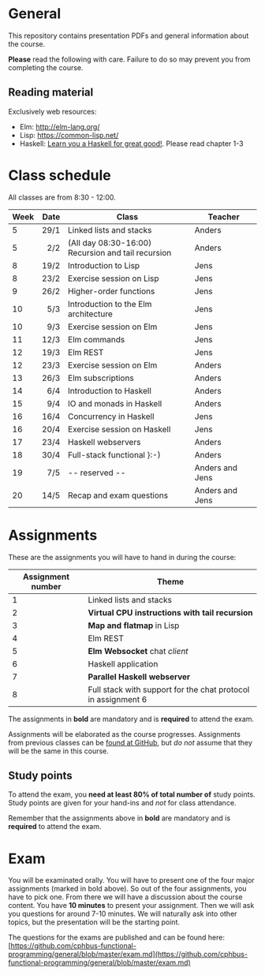# General
This repository contains presentation PDFs and general information about the course.

**Please** read the following with care. Failure to do so may prevent you from completing
the course.

## Reading material
Exclusively web resources:

* Elm: http://elm-lang.org/
* Lisp: https://common-lisp.net/
* Haskell: [Learn you a Haskell for great good!](http://learnyouahaskell.com/chapters). Please read chapter 1-3

# Class schedule
All classes are from 8:30 - 12:00.

| Week | Date | Class | Teacher |
| ---  | ---: | ----- | ------- |
|  5 | 29/1 | Linked lists and stacks | Anders |
|  5 | 2/2  | (All day 08:30-16:00) <br/> Recursion and tail recursion | Anders |
|  8 | 19/2 | Introduction to Lisp | Jens |
|  8 | 23/2 | Exercise session on Lisp | Jens |
|  9 | 26/2 | Higher-order functions | Jens |
| 10 | 5/3  | Introduction to the Elm architecture | Jens |
| 10 | 9/3  | Exercise session on Elm | Jens |
| 11 | 12/3 | Elm commands | Jens |
| 12 | 19/3 | Elm REST | Jens |
| 12 | 23/3 | Exercise session on Elm | Anders |
| 13 | 26/3 | Elm subscriptions | Anders |
| 14 | 6/4  | Introduction to Haskell | Anders |
| 15 | 9/4  | IO and monads in Haskell | Anders |
| 16 | 16/4 | Concurrency in Haskell | Jens |
| 16 | 20/4 | Exercise session on Haskell | Jens |
| 17 | 23/4 | Haskell webservers | Anders |
| 18 | 30/4 | Full-stack functional }:-) | Anders |
| 19 | 7/5  | -- reserved -- | Anders and Jens |
| 20 | 14/5 | Recap and exam questions | Anders and Jens |

# Assignments
These are the assignments you will have to hand in during the course:

| Assignment number | Theme |
| ---- | ---- |
| 1 | Linked lists and stacks |
| 2 | **Virtual CPU instructions with tail recursion** |
| 3 | **Map and flatmap** in Lisp |
| 4 | Elm REST |
| 5 | **Elm Websocket** chat *client* |
| 6 | Haskell application
| 7 | **Parallel Haskell webserver** |
| 8 | Full stack  with support for the chat protocol in assignment 6 |

The assignments in **bold** are mandatory and is **required** to attend the exam.

Assignments will be elaborated as the course progresses. Assignments from previous classes
can be [found at GitHub](https://github.com/cphbus-functional-programming), but *do not* assume
that they will be the same in this course.

## Study points
To attend the exam, you **need at least 80% of total number of** study points. Study points
are given for your hand-ins and *not* for class attendance.

Remember that the assignments above in **bold** are mandatory and is **required** to attend the exam.

# Exam
You will be examinated orally. You will have to present one of the four major assignments (marked in bold above). So out of the four assignments, you have to pick one. From there we will have a discussion about the course content. You have **10 minutes** to present your assignment. Then we will ask you questions for around 7-10 minutes. We will naturally ask into other topics, but the presentation will be the starting point.

The questions for the exams are published and can be found here: [https://github.com/cphbus-functional-programming/general/blob/master/exam.md](https://github.com/cphbus-functional-programming/general/blob/master/exam.md)
